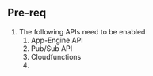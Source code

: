 ## Pre-req
1. The following APIs need to be enabled
    1. App-Engine API
    2. Pub/Sub API
    3. Cloudfunctions
    4. 
